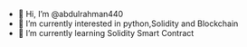 - 👋 Hi, I’m @abdulrahman440
- 👀 I’m currently interested in python,Solidity and Blockchain 
- 🌱 I’m currently learning Solidity Smart Contract


<!---
abdulrahman440/abdulrahman440 is a ✨ special ✨ repository because its `README.md` (this file) appears on your GitHub profile.
You can click the Preview link to take a look at your changes.
--->
